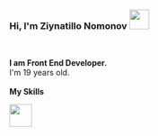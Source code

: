 ### Hi, I'm Ziynatillo Nomonov <img src="https://media.giphy.com/media/hvRJCLFzcasrR4ia7z/giphy.gif" width="35px" >
<br />

<b>I am Front End Developer. </b> 
<br />
I'm 19 years old.
<br />
<br />
<b> My Skills </b>
<br />
<code>
<img src="https://www.google.com/url?sa=i&url=https%3A%2F%2Fru.wikipedia.org%2Fwiki%2FHTML&psig=AOvVaw1Y1xTJPx4AFkTkr-FxRECk&ust=1652891049246000&source=images&cd=vfe&ved=0CAwQjRxqFwoTCMCAzJT55vcCFQAAAAAdAAAAABAE" height="40px" >
</code>

